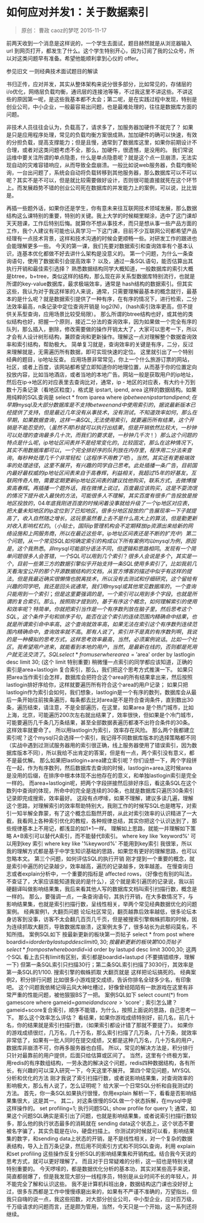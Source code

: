 # 如何应对并发1：关于数据索引
> 原创： 曹政  caoz的梦呓  2015-11-17

前两天收到一个消息是这样说的，一个学生去面试，题目赫然就是从浏览器输入 url 到网页打开，都发生了什么。这个学生特别开心，因为订阅了我的公众号，所以对这类问题早有准备。希望他能顺利拿到心仪的 offer。

参见旧文 一则经典技术面试题目的解读

书归正传，应对并发，其实从整体架构来说分很多部分，比如常见的，存储层的i/o优化，网络层负载均衡，通讯层的连接池等等，不过我这里不讲这些。不讲这些的原因第一呢，是这些我基本都不太会；第二呢，是在实践过程中发现，特别是创业公司，中小企业，一般最容易出问题，也是最难处理的，往往是数据库方面的问题。 

非技术人员往往会认为，负载高了，请求多了，加服务器加硬件不就完了？ 如果是只是应用程序处理，常见的负载均衡方案很成熟，加加硬件的确可以快速，有效的分担负载，提高支撑能力；但是且慢，通常到了数据库这里，如果你前期设计不合理，或者对这类问题考虑不全，那么，加硬件，很遗憾，是没用的。
我们常说运维中要关注所谓的单点隐患，什么是单点隐患呢？就是这个点一旦崩溃，无法实现自动的灾难容错响应，从而导致全盘崩溃。一般比如说web服务器，负载均衡轮询，一台出问题了，系统会自动将负载转移到其他服务器，那么数据库可以不可以呢？其实不是不可以，但是就比较需要做好设计，否则很可能直接就死在这个环节上。而发展趋势不错的创业公司死在数据库的并发能力上的案例，可以说，比比皆是。

再插一些题外话，如果你还是学生，你有意未来往互联网技术领域发展，那么数据结构这么课特别的重要，特别的关键。我上大学的时候糊里糊涂，选中了这门课却天天翘课，工作后特别后悔。就算你不想从事技术，而只是想从事一些产品方面的工作，我个人建议有可能也认真学习一下这门课，目前不少互联网公司都希望产品经理有一点技术背景，这样和技术沟通的时候会更顺畅一些。对研发工作的跟进也会能理解更多一些。
今天的第一课，我们先要对数据索引和查询效率有个基本认识，连基本优化都做不好去讲什么架构是没意义的。
第一个问题，为什么一条查询语句，使用了数据索引会提高效率？
以及，通过一条SQL语句，能否估算出其执行开销和最佳索引选择？
熟悉数据结构同学大概知道，一般数据库的索引大概是btree，b+tree，类似这样的结构，那么现在非关系型数据库特别流行，也就是所谓的key-value数据库，最求极端效率，通常是 hash结构的数据索引。但其实这些，我认为对于我这样笨的人来说，通常，只需要理解最基本的概念就行，最基本的是什么呢？就是数据索引提供了一种有序，在有序的情况下，进行检索，二分法效率最高，n条记录中定位查询开销是 log2(N)，（hash索引效率更高，但不提供关系型查询，应用场景比较受局限）。 那么所谓的btree结构也好，或其他的类似结构也好，把握一个原则，接近二分法的查询效率，因为如果做一个完全有序的队列，那么插入，删除，修改需要做的操作开销太大了，大家可以思考一下，所以才会有人设计树形结构，兼顾查询和更新操作。理解这一点对理解整个数据查询效率和索引结构，帮助极大。
简单复习就是，查询效率的关键是有序，二分，反过来理解就是，无需遍历所有数据，即可实现快速的定位。
这里就引出了一个特别经典的题目，ip地址反查。
应用场景非常常见，你上一个什么旅游订票的网站，社区，或者上百度，该网站都希望立即知道你的地理位置，从而基于你的位置定向投放内容，比如当地酒店，或者当地的本地广告。网站一般是获取用户的ip地址，然后在ip->地区的对应表里去查询比对，通常，ip - 地区的对应表，有大约十万到数十万条记录（看地区粒度），格式是 ipstart, ipend, area 这样的数据结构。如果用纯粹的SQL查询是
select * from iparea where $ip between ipstart and ipend;
在早期mysql及大部分数据库是不支持between and 中使用索引的，据说最新版本已经提供了支持，但是最近几年没有从事技术，没有测试，不知道效率如何，那么在早期，如果数据查询，这样一条SQL,无法使用索引，就要遍历所有结果，这个开销是不能忍受的，（虽然不用1秒就可以执行出结果，但是开销依然比较大，一秒钟可以处理的查询最多几十次，而我们的要求是，一秒钟几千次！）
那么这个问题的特点是什么呢，ip地址区间表并不是经常变化的，比较固定，那么在这种情况下，其实不用数据库都可以，一个完全排好序的队列放在内存里，程序用二分法来查询，每秒种处理几千个非常轻松（这程序不用教了吧），当然，其实还有更极端效率的处理途径，这里不展开，有兴趣的同学自己思考。
此处插播一条广告，目前国内最好最权威的ip地址区间表来自于高春辉，利益相关，我超过15年的好基友，互联网传奇人物，需要定期更新ip地址区间表的建议找他购买，联系方式，去微博搜索 高春辉 。
再插播一个题外话，我在微博上说过，百度最应该购买，这是不耍流氓的情况下提升收入最快的方法，可能很多人不理解，其实百度有很多广告投放是按地区投放的，04年底 我刚进百度的时候闲着没事就给升级了一个ip地区对应表，把大量未知地区的ip定位到了已知地区，很多分地区投放的广告展现率一下子就提高了，收入自然随之增长，这玩意虽然看上去不是什么高大上的算法，但是勤更新对收入影响杠杠的。（小贴士，国际ip管理机构会不定期释放ip资源出来给新的网络设施和上网服务商，所以在最近这些年，ip地址区间表还是不断的扩充中）
第二个问题，从一个常见SQL如何确定索引的构成
以下所有案例均以mysql 为例，原因是，这个我熟悉。
非mysql可能部分语法不同，但逻辑和思路相同。
发现有一个简单问题很多人会答错，一个SQL可以用到几个索引？很多人会说是多个，其实是一个，目前一些第三方的数据引擎似乎开始支持一条SQL使用多索引了，比如我前几天看淘宝公开的那个开源数据结构的文档，从官方博客的描述中似乎有这样的提法，但是我最近确实很懒惰也脱离技术，所以没有去测试和仔细研究，这个留给有兴趣的同学吧，我还是回头说通常，我们用mysql或其他常见数据库的，一个查询只能用到一个索引；但是这里要强调的是，一个索引可以用到多个字段，也就是所谓的复合索引。
那么，按照刚才提到的，基于有序这个概念，如何理解索引的使用和效率呢？特简单，你就把索引当作是一个有序数列放在脑子里，然后思考这个SQL，这个条件子句和排序子句，能否在这个索引的连续范围内精确命中结果，也就是所谓索引命中率高，这个查询就效率高，如果无法在索引这个有序数列连续范围内精确命中，查询效率就不高。
那有人说了，索引并不是真的有序数列啊，我说的是一种模拟的思考方式，这样思考效率最高，当然，必须案例说话。
比如一个社区，我希望用户进来，就能看到本地的用户，当然，是最新在线的，否则都是死用户就无法交流了。
SQL select * from user where area='$area' order by lastlogin desc limit 30;
(这个 limit 特别重要)
稍微懂一点索引的同学都应该知道，正确的索引是area+lastlogin 复合索引，那么，我们把这个思考方式推演一下。
如果只把area当作索引会怎样，数据库会把符合这个area的所有结果拿出来，然后按照lastlogin排好序给你，这样就要遍历所有符合这个area的用户记录；
如果只把lastlogin作为索引会如何，我们想象，lastlogin是一个有序的数列，数据库会从最后一条开始往前挨条遍历，每条都去比对area是不是符合查询条件，直到数出30条，遍历结束，请注意，不是全部遍历，在这里，如果area 是个热门城市，比如上海，北京，可能遍历200次左右就出结果了，效率很快，但如果是个冷门城市，可能要遍历几千条几万条结果，甚至全部数据表遍历都凑不出符合条件的30条。这样效率就要命了。 所以用lastlogin为索引，效率存在风险。
那么两个我都建立索引呢？这个mysql只会选择一个索引，我记得不同数据库版本的选择策略都不同（实战中遇到过测试服务器用的索引很正确，线上服务器使用了错误索引，因为数据库版本不同），所以我给不出肯定的答案，但是有一点，两个索引没有意义，都不是最优解。
那么如果把lastlogin+area建立索引呢？你们设想一下，两个字段拼在一起，作为有序数列，然后数据库去查询的时候，lastlogin+area,这时候area是没用的后缀，在排序中根本体现不出他存在的意义，和单独lastlogin索引是完全一样的。
而area+lastlogin呢，把两个字段拼接然后排好序后，看这条SQL在这个数列中查询的体现，所命中的完全是连续的30条，也就是数据库只遍历30条索引记录即完成搜索，效率最好。
这段有点啰嗦，如果不理解，建议多读几遍，理解这个思路，对理解索引的效率帮助特别大，我刚工作的时候写SQL也是瞎写，对索引一知半解全靠蒙，有了这个概念后豁然开朗，从此对索引效率的认识精进了一大截，我看网上各种索引优化的教程，各种规律总结，其实你把这个认识达到了，那些规律基本上不用记，都浅显的如1+1一样。
理解如上思路，就能一并理解如下策略
A+B索引可以替代A索引，而不能替代B索引。
where key like 'keyword%' 可以用到key 索引
where key like '%keyword%' 不能用到key索引
我很笨，所以我的理解方式都是基于中学生知识基础的思路，如果您有更好的理解思路，也可以忽略本文。
第三个问题，如何评估SQL的执行开销
刚才提到一个重要的概念，就是索引中遍历的记录越少，效率越高，遍历的记录越多，效率越差。 在慢查询日志或者explain分析中，一个重要的指标是 affected rows，（好像也有别的叫法，不查证了，大家应该能知道我说的是什么），这个就是索引遍历的记录说，我以前硬翻译叫做影响结果集，我后来看其他人写的数据库文档叫索引扫描行数，概念是一样的。
那么，要强调一点，一条查询语句，其执行开销，在大多数情况下，与影响结果集，也就是索引扫描行数，呈线性相关，举两个常见经典数据优化的问题案例。
经典案例1，大翻页问题
论坛社区常见，翻页越靠后效率越低，很多论坛本身访客到没事，访客不太会翻几百页几千页，但是被搜索引擎蜘蛛抓取的时候，因为连续抓取大翻页，导致数据库崩溃，这案例太多了，很多站长为此郁闷莫名，不知所措。
案例SQL如下
按最新更新的板块第一页帖子
select * from post where boardid=$id order by lastupd desc limit 0,30;
按最新更新的板块第100页帖子
select * from post where boardid=$id order by lastupd desc limit 3000,30;
这两个SQL 看上去只有limit有区别，索引都是boardid+lastupd (不要搞错顺序，理解一下)
但第一条SQL索引只扫描30行；第二条SQL索引扫描了3030行，其效率是第一条SQL的1/100.
搜索引擎的蜘蛛抓取 大翻页就是 这样把论坛搞死的。
经典案例2，积分排行问题
比如很多小游戏提交成绩，告诉你排名全球多少名，有印象吧。
这个问题我依稀记得云风大神吐槽过，好像曾经陌陌有一款游戏在这里有非常严重的性能问题，被他狠狠BS了一把。
案例SQL如下
select count(*) from gamescore where gameid=$gameid and score>'$score' ;
索引怎么建？
gameid+score复合索引，顺序不能错，为什么，按照上面说的思路，自己思考一下。
那么这个效率怎么评估？
看结果，如果你游戏成绩特别好，前几名，前几十名，你的结果就是索引扫描行数，（如果索引都设计错了那就不要提了）。
如果你的游戏成绩很烂，几万名，几十万名，那么索引扫描了几万条，几十万条，就效率非常低了，如果有一批人同时在提交成绩，又都是这种几万名，几十万名的用户，数据库非崩溃不可，你再多服务器也白搭。
所以，常见的解决方法是，积分排行只针对最靠前的用户提供，后面只给估算或区间了。
当然，这里有个终极方案，用redis的有序数组结构，一劳永逸的解决这个问题，redis四种数据结构，各有所长，有兴趣的可以深入研究一下，今天这里不展开。
第四个常见问题，MYSQL 分析和优化的方法
刚才我说了索引扫描行数，或者说影响结果集，对查询效率的影响极大，那么有人说了，怎么证明呢？
给大家一个日常SQL分析和自我测试的方法。
首先，你一条SQL如果执行很慢，你用explain 解析一下，看看是否影响结果集很大，这是其一。
其二，对这条很慢的SQL做一个状态拆解，在mysql中是这样操作的。
set profiling=1;
执行问题SQL;
show profile for query 1;
通常，如果这个问题SQL确实是索引出了问题，也就是影响结果集，或者说索引扫描行数较多，那么他的执行状态最多的消耗就在 sending data这个状态上，这个状态不要被名字骗了，其实负载是在i/o，硬盘扫描上。
你测试的时候就可以看，影响结果集的数字，和sending data上状态的开销，是不是线性相关，对一个复杂的数据表结构，导入上百万条记录，然后用不同索引方式和不同SQL查询，利用 explain 和set profiling 这些操作反复分析SQL的影响结果集和开销构成。结合我今天说的思考方式，就可以更好理解了。
而且对于日常疑难的分析，这一招也是特别关键特别重要的。
今天啰嗦的，都是数据优化分析的基本功，其实对某些高手来说，简直都弱爆了，但是我发现大部分一线程序员，特别是从业时间不长的年轻人，并不能完全了解和认识这些。
我不是计算机科班出身，数据结构这门课也没好好上过，很多东西都是工作中慢慢琢磨出来的，如果有不严谨不准确的，万望指出，但我只自嗨的说一点，我这些招数，对大部分创业公司，中小型企业，应对百万级，千万级请求的问题而言，还是颇为管用，当然，今天只是一个开始，这一系列还将继续。
